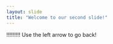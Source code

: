 ```yaml
---
layout: slide
title: "Welcome to our second slide!"
---
```

!!!!!!!!!
Use the left arrow to go back!
